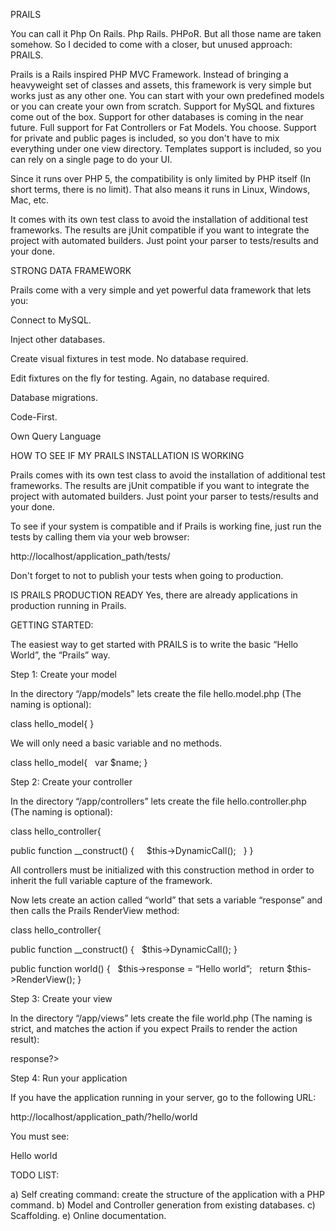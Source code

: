 PRAILS


You can call it Php On Rails. Php Rails. PHPoR. But all those name are taken somehow. So I decided to come
with a closer, but unused approach: PRAILS.

Prails is a Rails inspired PHP MVC Framework. Instead of bringing a heavyweight
set of classes and assets, this framework is very simple but works just as any other one.
You can start with your own predefined models or you can create your own from scratch. Support for MySQL and fixtures
come out of the box. Support for other databases is coming in the near future. Full
support for Fat Controllers or Fat Models. You choose. Support for private and public pages is 
included, so you don't have to mix everything under one view directory. Templates support is
included, so you can rely on a single page to do your UI.

Since it runs over PHP 5, the compatibility is only limited by PHP itself (In short terms, there is no limit). That also means it runs in Linux, Windows, Mac, etc.

It comes with its own test class to avoid the installation of additional test frameworks. The results
are jUnit compatible if you want to integrate the project with automated builders. Just point your
parser to tests/results and your done. 

STRONG DATA FRAMEWORK

Prails come with a very simple and yet powerful data framework that lets you:

Connect to MySQL.

Inject other databases.

Create visual fixtures in test mode. No database required.

Edit fixtures on the fly for testing. Again, no database required.

Database migrations.

Code-First.

Own Query Language



HOW TO SEE IF MY PRAILS INSTALLATION IS WORKING

Prails comes with its own test class to avoid the installation of additional test frameworks. The results
are jUnit compatible if you want to integrate the project with automated builders. Just point your
parser to tests/results and your done.

To see if your system is compatible and if Prails is working fine, just run the tests by calling them via your web browser:

http://localhost/application_path/tests/

Don't forget to not to publish your tests when going to production.

IS PRAILS PRODUCTION READY Yes, there are already applications in production running in Prails.

GETTING STARTED:

The easiest way to get started with PRAILS is to write the basic “Hello World”, the “Prails” way.

Step 1: Create your model

In the directory “/app/models” lets create the file hello.model.php (The naming is optional):

class hello_model{
}

We will only need a basic variable and no methods. 

class hello_model{
  var $name;
}

Step 2: Create your controller

In the directory “/app/controllers” lets create the file hello.controller.php (The naming is optional):

class hello_controller{

public function __construct() {
    $this->DynamicCall(); 
  }
}

All controllers must be initialized with this construction method in order to inherit the full variable capture of the framework.


Now lets create an action called “world” that sets a variable “response” and then calls the Prails RenderView method:

class hello_controller{

public function __construct() {
  $this->DynamicCall();
}

public function world() {
  $this->response = “Hello world”;
  return $this->RenderView();
}

Step 3: Create your view

In the directory “/app/views” lets create the file world.php (The naming is strict, and matches the action if you expect Prails to render the action result):

<html>
<body>
<? print $this->response?>
</body>
</html>

Step 4: Run your application

If you have the application running in your server, go to the following URL:

http://localhost/application_path/?hello/world

You must see:

Hello world

TODO LIST:

a) Self creating command: create the structure of the application with a PHP command.
b) Model and Controller generation from existing databases.
c) Scaffolding.
e) Online documentation.

